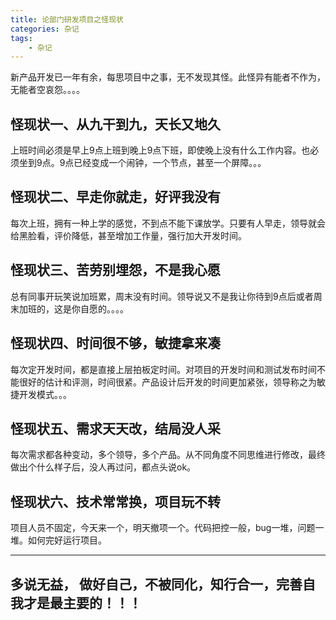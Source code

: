 ```yaml
---
title: 论部门研发项目之怪现状
categories: 杂记
tags:
    - 杂记
---
```


新产品开发已一年有余，每思项目中之事，无不发现其怪。此怪异有能者不作为，无能者空哀怨。。。。

<!-- more -->

## 怪现状一、从九干到九，天长又地久

上班时间必须是早上9点上班到晚上9点下班，即使晚上没有什么工作内容。也必须坐到9点。9点已经变成一个闹钟，一个节点，甚至一个屏障。。。

## 怪现状二、早走你就走，好评我没有

每次上班，拥有一种上学的感觉，不到点不能下课放学。只要有人早走，领导就会给黑脸看，评价降低，甚至增加工作量，强行加大开发时间。

## 怪现状三、苦劳别埋怨，不是我心愿

总有同事开玩笑说加班累，周末没有时间。领导说又不是我让你待到9点后或者周末加班的，这是你自愿的。。。。

## 怪现状四、时间很不够，敏捷拿来凑

每次定开发时间，都是直接上层拍板定时间。对项目的开发时间和测试发布时间不能很好的估计和评测，时间很紧。产品设计后开发的时间更加紧张，领导称之为敏捷开发模式。。。

## 怪现状五、需求天天改，结局没人采

每次需求都各种变动，多个领导，多个产品。从不同角度不同思维进行修改，最终做出个什么样子后，没人再过问，都点头说ok。

## 怪现状六、技术常常换，项目玩不转

项目人员不固定，今天来一个，明天撤项一个。代码把控一般，bug一堆，问题一堆。如何完好运行项目。

----

## 多说无益， 做好自己，不被同化，知行合一，完善自我才是最主要的！！！
